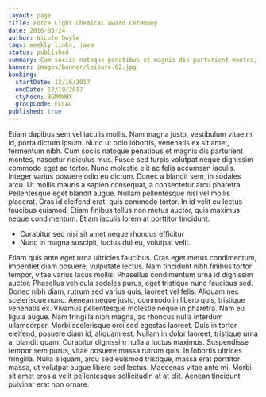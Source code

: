 ```yaml
---
layout: page
title: Force Light Chemical Award Ceremony
date: 2016-05-24
author: Nicole Doyle
tags: weekly links, java
status: published
summary: Cum sociis natoque penatibus et magnis dis parturient montes, nascetur.
banner: images/banner/leisure-02.jpg
booking:
  startDate: 12/16/2017
  endDate: 12/19/2017
  ctyhocn: BGMOWHX
  groupCode: FLCAC
published: true
---
```

Etiam dapibus sem vel iaculis mollis. Nam magna justo, vestibulum vitae mi id, porta dictum ipsum. Nunc ut odio lobortis, venenatis ex sit amet, fermentum nibh. Cum sociis natoque penatibus et magnis dis parturient montes, nascetur ridiculus mus. Fusce sed turpis volutpat neque dignissim commodo eget ac tortor. Nunc molestie elit ac felis accumsan iaculis. Integer varius posuere odio eu dictum. Donec a blandit sem, in sodales arcu. Ut mollis mauris a sapien consequat, a consectetur arcu pharetra. Pellentesque eget blandit augue. Nullam pellentesque nisl vel mollis placerat. Cras id eleifend erat, quis commodo tortor. In id velit eu lectus faucibus euismod. Etiam finibus tellus non metus auctor, quis maximus neque condimentum. Etiam iaculis lorem at porttitor tincidunt.

* Curabitur sed nisi sit amet neque rhoncus efficitur
* Nunc in magna suscipit, luctus dui eu, volutpat velit.

Etiam quis ante eget urna ultricies faucibus. Cras eget metus condimentum, imperdiet diam posuere, vulputate lectus. Nam tincidunt nibh finibus tortor tempor, vitae varius lacus mollis. Phasellus condimentum urna id dignissim auctor. Phasellus vehicula sodales purus, eget tristique nunc faucibus sed. Donec nibh diam, rutrum sed varius quis, laoreet vel felis. Aliquam nec scelerisque nunc. Aenean neque justo, commodo in libero quis, tristique venenatis ex. Vivamus pellentesque molestie neque in pharetra. Nam eu ligula augue. Nam fringilla nibh magna, ac rhoncus nulla interdum ullamcorper. Morbi scelerisque orci sed egestas laoreet. Duis in tortor eleifend, posuere diam id, aliquam est.
Nullam in dolor laoreet, tristique urna a, blandit quam. Curabitur dignissim nulla a luctus maximus. Suspendisse tempor sem purus, vitae posuere massa rutrum quis. In lobortis ultrices fringilla. Nulla aliquam, arcu sed euismod tristique, massa erat porttitor massa, ut volutpat augue libero sed lectus. Maecenas vitae ante mi. Morbi sit amet eros a velit pellentesque sollicitudin at at elit. Aenean tincidunt pulvinar erat non ornare.
